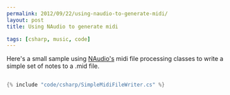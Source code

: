 ```yaml
---
permalink: 2012/09/22/using-naudio-to-generate-midi/
layout: post
title: Using NAudio to generate midi

tags: [csharp, music, code]
---
```


Here's a small sample using <a href="https://github.com/naudio/NAudio" alt="link to NAudio site">NAudio's</a> midi
file processing classes to write a simple set of notes to a .mid file.

```csharp

{% include "code/csharp/SimpleMidiFileWriter.cs" %}

```
